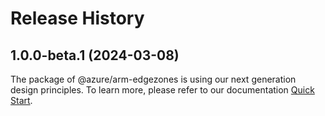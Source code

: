 # Release History
    
## 1.0.0-beta.1 (2024-03-08)

The package of @azure/arm-edgezones is using our next generation design principles. To learn more, please refer to our documentation [Quick Start](https://aka.ms/js-track2-quickstart).

